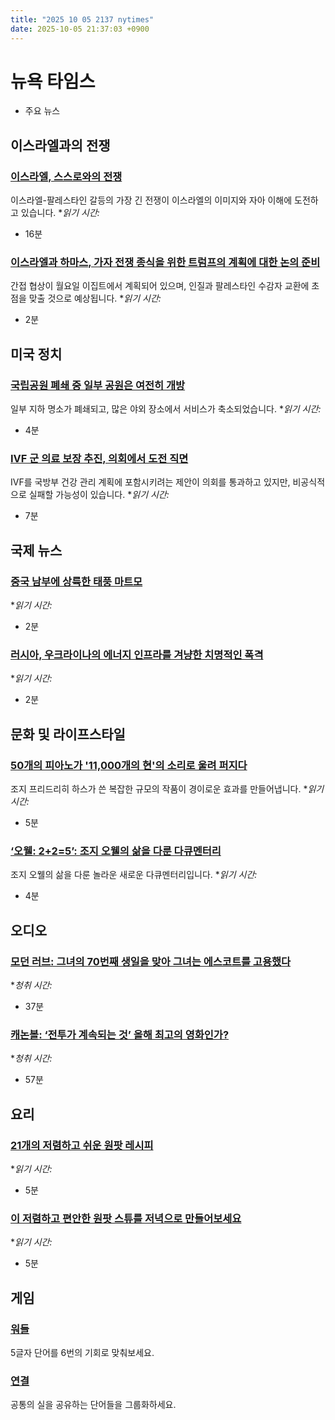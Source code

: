 ```yaml
---
title: "2025 10 05 2137 nytimes"
date: 2025-10-05 21:37:03 +0900
---
```


# 뉴욕 타임스
- 주요 뉴스

## 이스라엘과의 전쟁

### [이스라엘, 스스로와의 전쟁](https://www.nytimes.com/2025/10/05/world/middleeast/israel-challenges-gaza-war.html)
  이스라엘-팔레스타인 갈등의 가장 긴 전쟁이 이스라엘의 이미지와 자아 이해에 도전하고 있습니다. **읽기 시간:*
* 16분
### [이스라엘과 하마스, 가자 전쟁 종식을 위한 트럼프의 계획에 대한 논의 준비](https://www.nytimes.com/2025/10/05/world/middleeast/trump-israel-hamas-gaza.html)
  간접 협상이 월요일 이집트에서 계획되어 있으며, 인질과 팔레스타인 수감자 교환에 초점을 맞출 것으로 예상됩니다. **읽기 시간:*
* 2분
## 미국 정치

### [국립공원 폐쇄 중 일부 공원은 여전히 개방](https://www.nytimes.com/2025/10/05/us/shutdown-national-parks.html)
  일부 지하 명소가 폐쇄되고, 많은 야외 장소에서 서비스가 축소되었습니다. **읽기 시간:*
* 4분
### [IVF 군 의료 보장 추진, 의회에서 도전 직면](https://www.nytimes.com/2025/10/05/us/politics/military-ivf-congress.html)
  IVF를 국방부 건강 관리 계획에 포함시키려는 제안이 의회를 통과하고 있지만, 비공식적으로 실패할 가능성이 있습니다. **읽기 시간:*
* 7분
## 국제 뉴스

### [중국 남부에 상륙한 태풍 마트모](https://www.nytimes.com/2025/10/05/world/asia/typhoon-matmo-china-guangdong.html)
  **읽기 시간:*
* 2분
### [러시아, 우크라이나의 에너지 인프라를 겨냥한 치명적인 폭격](https://www.nytimes.com/2025/10/05/world/europe/russia-ukraine-strikes-energy-lviv.html)
  **읽기 시간:*
* 2분
## 문화 및 라이프스타일

### [50개의 피아노가 '11,000개의 현'의 소리로 울려 퍼지다](https://www.nytimes.com/2025/10/01/arts/music/11000-strings-park-avenue-armory.html)
  조지 프리드리히 하스가 쓴 복잡한 규모의 작품이 경이로운 효과를 만들어냅니다. **읽기 시간:*
* 5분
### [‘오웰: 2+2=5’: 조지 오웰의 삶을 다룬 다큐멘터리](https://www.nytimes.com/2025/10/02/movies/orwell-documentary-review-raoul-peck.html)
  조지 오웰의 삶을 다룬 놀라운 새로운 다큐멘터리입니다. **읽기 시간:*
* 4분
## 오디오

### [모던 러브: 그녀의 70번째 생일을 맞아 그녀는 에스코트를 고용했다](https://www.nytimes.com/2025/10/01/podcasts/gail-rice-escort.html)
  **청취 시간:*
* 37분
### [캐논볼: ‘전투가 계속되는 것’ 올해 최고의 영화인가?](https://www.nytimes.com/2025/10/02/podcasts/is-one-battle-after-another-the-best-movie-of-the-year.html)
  **청취 시간:*
* 57분
## 요리

### [21개의 저렴하고 쉬운 원팟 레시피](https://cooking.nytimes.com/article/easy-cheap-one-pot-recipes)
  **읽기 시간:*
* 5분
### [이 저렴하고 편안한 원팟 스튜를 저녁으로 만들어보세요](https://cooking.nytimes.com/recipes/1027119-ras-el-hanout-chickpea-and-spinach-stew)
  **읽기 시간:*
* 5분
## 게임

### [워들](https://www.nytimes.com/games/wordle/index.html)
  5글자 단어를 6번의 기회로 맞춰보세요.
### [연결](https://www.nytimes.com/games/connections?GAMES_connectionsRollout_1130=1_ConnectionsV2)
  공통의 실을 공유하는 단어들을 그룹화하세요.